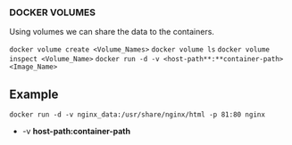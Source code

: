 ### DOCKER VOLUMES

Using volumes we can share the data to the containers.

`docker volume create <Volume_Names>`
`docker volume ls`
`docker volume inspect <Volume_Name>`
`docker run -d -v <host-path**:**container-path>  <Image_Name>`

## Example
```
docker run -d -v nginx_data:/usr/share/nginx/html -p 81:80 nginx
```

* -v
**host-path:container-path**

